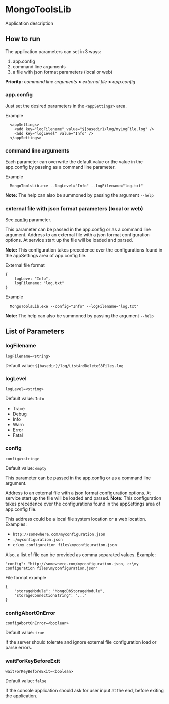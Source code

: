 # MongoToolsLib

Application description

## How to run

The application parameters can set in 3 ways:

1. app.config
2. command line arguments
3. a file with json format parameters (local or web)


**Priority:** *command line arguments* **>** *external file* **>** *app.config*

### app.config
Just set the desired parameters in the `<appSettings>` area.

Example

```
  <appSettings>
    <add key="logFilename" value="${basedir}/log/myLogFile.log" />
    <add key="logLevel" value="Info" />
  </appSettings>
```


### command line arguments
Each parameter can overwrite the default value or the value in the app.config by passing as a command line parameter.

Example

```
  MongoToolsLib.exe --logLevel="Info" --logFilename="log.txt"
```

**Note:** The help can also be summoned by passing the argument `--help`


### external file with json format parameters (local or web)

See [config](#config) parameter.

This parameter can be passed in the app.config or as a command line argument.
Address to an external file with a json format configuration options. At service start up the file will be loaded and parsed.

**Note:** This configuration takes precedence over the configurations found in the appSettings area of app.config file. 

External file format

```
{
    logLeve: "Info",
    logFilename: "log.txt"
}
```


Example

```
  MongoToolsLib.exe --config="Info" --logFilename="log.txt"
```

**Note:** The help can also be summoned by passing the argument `--help`




## List of Parameters

### logFilename
`logFilename=<string>`

Default value: `${basedir}/log/ListAndDeleteS3Files.log`


### logLevel
`logLevel=<string>`

Default value: `Info`

* Trace
* Debug
* Info
* Warn
* Error
* Fatal


### config
`config=<string>`

Default value: `empty`

This parameter can be passed in the app.config or as a command line argument.

Address to an external file with a json format configuration options. At service start up the file will be loaded and parsed.
**Note:** This configuration takes precedence over the configurations found in the appSettings area of app.config file.

This address could be a local file system location or a web location. Examples:
* `http://somewhere.com/myconfiguration.json`
* `./myconfiguration.json`
* `c:\my configuration files\myconfiguration.json`


Also, a list of file can be provided as comma separated values. Example: 

```
"config": "http://somewhere.com/myconfiguration.json, c:\my configuration files\myconfiguration.json"
```

File format example

```
{
    "storageModule": "MongoDbStorageModule",
    "storageConnectionString": "..."
}
```


### configAbortOnError
`configAbortOnError=<boolean>`

Default value: `true`

If the server should tolerate and ignore external file configuration load or parse errors.


### waitForKeyBeforeExit
`waitForKeyBeforeExit=<boolean>`

Default value: `false`

If the console application should ask for user input at the end, before exiting the application.



